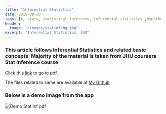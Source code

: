 ```yaml
---
title: "Inferential Statistics"
date: 2019-08-30
tags: [r, stats, statistical inference, inferential statistics ,hypothesis testing, t test,distribution, likelihood ratio,normal,gaussian,poisson,binomial, chi square,probability, bayes]
header:
  image: "/images/statinf/bg.jpg"
excerpt: "Inferential Statistics, JHU"
---
```


###  This article follows Inferential Statistics and related basic concepts. Majority of the material is taken from JHU coursera Stat Inference course

Click this  [link](https://github.com/himankjn/Statistical_Inference/blob/master/stat-inf.pdf) to go to pdf.


The files related to same are available at [My Github](https://github.com/himankjn/Statistical_Inference)

### Below is a demo image from the app
<img src="{{ site.url }}{{ site.baseurl}}/images/statinf/statinfimg.png" alt="Demo Stat inf pdf">
